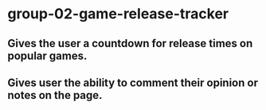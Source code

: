 # group-02-game-release-tracker
## Gives the user a countdown for release times on popular games.
## Gives user the ability to comment their opinion or notes on the page.
